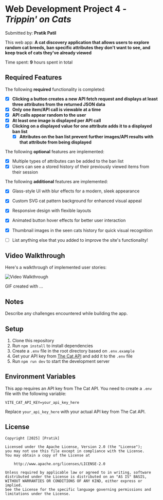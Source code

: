 # Web Development Project 4 - *Trippin' on Cats*

Submitted by: **Pratik Patil**

This web app: **A cat discovery application that allows users to explore random cat breeds, ban specific attributes they don't want to see, and keep track of cats they've already viewed**

Time spent: **9** hours spent in total

## Required Features

The following **required** functionality is completed:

- [x] **Clicking a button creates a new API fetch request and displays at least three attributes from the returned JSON data**
- [x] **Only one item/API call is viewable at a time**
- [x] **API calls appear random to the user**
- [x] **At least one image is displayed per API call**
- [x] **Clicking on a displayed value for one attribute adds it to a displayed ban list**
  - [x] **Attributes on the ban list prevent further images/API results with that attribute from being displayed**

The following **optional** features are implemented:

- [x] Multiple types of attributes can be added to the ban list
- [x] Users can see a stored history of their previously viewed items from their session

The following **additional** features are implemented:

* [x] Glass-style UI with blur effects for a modern, sleek appearance
* [x] Custom SVG cat pattern background for enhanced visual appeal
* [x] Responsive design with flexible layouts
* [x] Animated button hover effects for better user interaction
* [x] Thumbnail images in the seen cats history for quick visual recognition

* [ ] List anything else that you added to improve the site's functionality!

## Video Walkthrough

Here's a walkthrough of implemented user stories:

<img src='http://i.imgur.com/link/to/your/gif/file.gif' title='Video Walkthrough' width='' alt='Video Walkthrough' />

<!-- Replace this with whatever GIF tool you used! -->
GIF created with ...  
<!-- Recommended tools:
[Kap](https://getkap.co/) for macOS
[ScreenToGif](https://www.screentogif.com/) for Windows
[peek](https://github.com/phw/peek) for Linux. -->

## Notes

Describe any challenges encountered while building the app.

## Setup

1. Clone this repository
2. Run `npm install` to install dependencies
3. Create a `.env` file in the root directory based on `.env.example`
4. Get your API key from [The Cat API](https://thecatapi.com/) and add it to the `.env` file
5. Run `npm run dev` to start the development server

## Environment Variables

This app requires an API key from The Cat API. You need to create a `.env` file with the following variable:

```
VITE_CAT_API_KEY=your_api_key_here
```

Replace `your_api_key_here` with your actual API key from The Cat API.

## License

    Copyright [2025] [Pratik]

    Licensed under the Apache License, Version 2.0 (the "License");
    you may not use this file except in compliance with the License.
    You may obtain a copy of the License at

        http://www.apache.org/licenses/LICENSE-2.0

    Unless required by applicable law or agreed to in writing, software
    distributed under the License is distributed on an "AS IS" BASIS,
    WITHOUT WARRANTIES OR CONDITIONS OF ANY KIND, either express or implied.
    See the License for the specific language governing permissions and
    limitations under the License.

